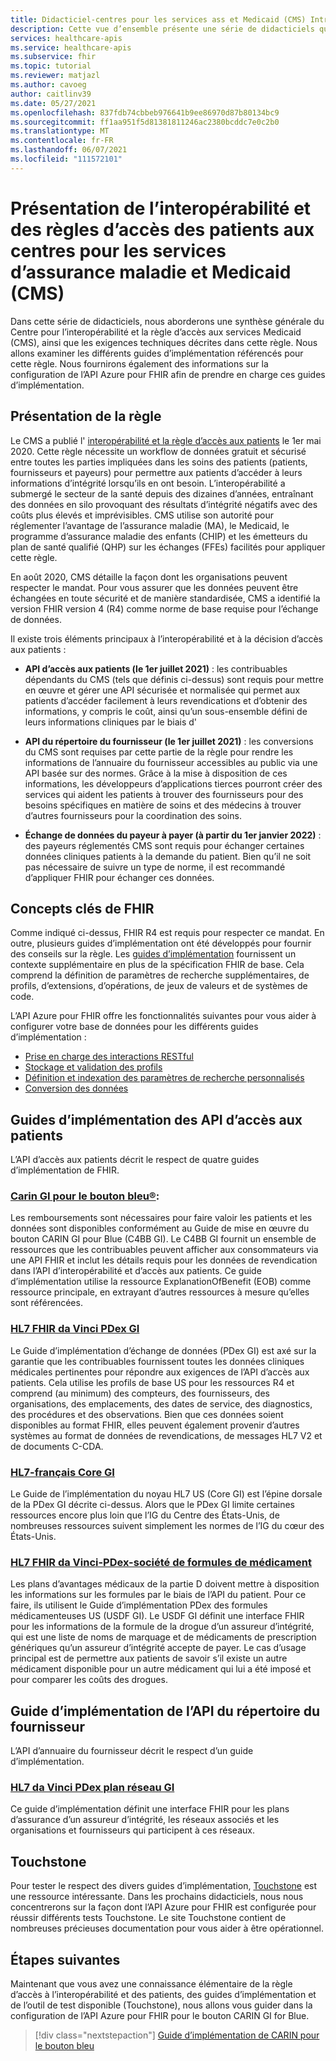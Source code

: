 ```yaml
---
title: Didacticiel-centres pour les services ass et Medicaid (CMS) Introduction-API Azure pour FHIR
description: Cette vue d’ensemble présente une série de didacticiels qui se rapportent au centre de l’interopérabilité entre les services de l’assurance maladie et des services Medicaid (CMS) et à la règle d’accès aux patients.
services: healthcare-apis
ms.service: healthcare-apis
ms.subservice: fhir
ms.topic: tutorial
ms.reviewer: matjazl
ms.author: cavoeg
author: caitlinv39
ms.date: 05/27/2021
ms.openlocfilehash: 837fdb74cbbeb976641b9ee86970d87b80134bc9
ms.sourcegitcommit: ff1aa951f5d81381811246ac2380bcddc7e0c2b0
ms.translationtype: MT
ms.contentlocale: fr-FR
ms.lasthandoff: 06/07/2021
ms.locfileid: "111572101"
---
```

# <a name="centers-for-medicare-and-medicaid-services-cms-interoperability-and-patient-access-rule-introduction"></a>Présentation de l’interopérabilité et des règles d’accès des patients aux centres pour les services d’assurance maladie et Medicaid (CMS)

Dans cette série de didacticiels, nous aborderons une synthèse générale du Centre pour l’interopérabilité et la règle d’accès aux services Medicaid (CMS), ainsi que les exigences techniques décrites dans cette règle. Nous allons examiner les différents guides d’implémentation référencés pour cette règle. Nous fournirons également des informations sur la configuration de l’API Azure pour FHIR afin de prendre en charge ces guides d’implémentation.


## <a name="rule-overview"></a>Présentation de la règle

Le CMS a publié l' [interopérabilité et la règle d’accès aux patients](https://www.cms.gov/Regulations-and-Guidance/Guidance/Interoperability/index) le 1er mai 2020. Cette règle nécessite un workflow de données gratuit et sécurisé entre toutes les parties impliquées dans les soins des patients (patients, fournisseurs et payeurs) pour permettre aux patients d’accéder à leurs informations d’intégrité lorsqu’ils en ont besoin. L’interopérabilité a submergé le secteur de la santé depuis des dizaines d’années, entraînant des données en silo provoquant des résultats d’intégrité négatifs avec des coûts plus élevés et imprévisibles. CMS utilise son autorité pour réglementer l’avantage de l’assurance maladie (MA), le Medicaid, le programme d’assurance maladie des enfants (CHIP) et les émetteurs du plan de santé qualifié (QHP) sur les échanges (FFEs) facilités pour appliquer cette règle. 

En août 2020, CMS détaille la façon dont les organisations peuvent respecter le mandat. Pour vous assurer que les données peuvent être échangées en toute sécurité et de manière standardisée, CMS a identifié la version FHIR version 4 (R4) comme norme de base requise pour l’échange de données. 

Il existe trois éléments principaux à l’interopérabilité et à la décision d’accès aux patients :

* **API d’accès aux patients (le 1er juillet 2021)** : les contribuables dépendants du CMS (tels que définis ci-dessus) sont requis pour mettre en œuvre et gérer une API sécurisée et normalisée qui permet aux patients d’accéder facilement à leurs revendications et d’obtenir des informations, y compris le coût, ainsi qu’un sous-ensemble défini de leurs informations cliniques par le biais d'  

* **API du répertoire du fournisseur (le 1er juillet 2021)** : les conversions du CMS sont requises par cette partie de la règle pour rendre les informations de l’annuaire du fournisseur accessibles au public via une API basée sur des normes. Grâce à la mise à disposition de ces informations, les développeurs d’applications tierces pourront créer des services qui aident les patients à trouver des fournisseurs pour des besoins spécifiques en matière de soins et des médecins à trouver d’autres fournisseurs pour la coordination des soins.  

* **Échange de données du payeur à payer (à partir du 1er janvier 2022)** : des payeurs réglementés CMS sont requis pour échanger certaines données cliniques patients à la demande du patient. Bien qu’il ne soit pas nécessaire de suivre un type de norme, il est recommandé d’appliquer FHIR pour échanger ces données. 

## <a name="key-fhir-concepts"></a>Concepts clés de FHIR

Comme indiqué ci-dessus, FHIR R4 est requis pour respecter ce mandat. En outre, plusieurs guides d’implémentation ont été développés pour fournir des conseils sur la règle. Les [guides d’implémentation](https://www.hl7.org/fhir/implementationguide.html) fournissent un contexte supplémentaire en plus de la spécification FHIR de base. Cela comprend la définition de paramètres de recherche supplémentaires, de profils, d’extensions, d’opérations, de jeux de valeurs et de systèmes de code.

L’API Azure pour FHIR offre les fonctionnalités suivantes pour vous aider à configurer votre base de données pour les différents guides d’implémentation :

* [Prise en charge des interactions RESTful](fhir-features-supported.md)
* [Stockage et validation des profils](validation-against-profiles.md)
* [Définition et indexation des paramètres de recherche personnalisés](how-to-do-custom-search.md)
* [Conversion des données](convert-data.md)

## <a name="patient-access-api-implementation-guides"></a>Guides d’implémentation des API d’accès aux patients

L’API d’accès aux patients décrit le respect de quatre guides d’implémentation de FHIR.

### <a name="carin-ig-for-blue-button"></a>[Carin GI pour le bouton bleu®](http://hl7.org/fhir/us/carin-bb/STU1/index.html):

Les remboursements sont nécessaires pour faire valoir les patients et les données sont disponibles conformément au Guide de mise en œuvre du bouton CARIN GI pour Blue (C4BB GI). Le C4BB GI fournit un ensemble de ressources que les contribuables peuvent afficher aux consommateurs via une API FHIR et inclut les détails requis pour les données de revendication dans l’API d’interopérabilité et d’accès aux patients. Ce guide d’implémentation utilise la ressource ExplanationOfBenefit (EOB) comme ressource principale, en extrayant d’autres ressources à mesure qu’elles sont référencées.

### <a name="hl7-fhir-da-vinci-pdex-ig"></a>[HL7 FHIR da Vinci PDex GI](http://hl7.org/fhir/us/davinci-pdex/STU1/index.html)

Le Guide d’implémentation d’échange de données (PDex GI) est axé sur la garantie que les contribuables fournissent toutes les données cliniques médicales pertinentes pour répondre aux exigences de l’API d’accès aux patients. Cela utilise les profils de base US pour les ressources R4 et comprend (au minimum) des compteurs, des fournisseurs, des organisations, des emplacements, des dates de service, des diagnostics, des procédures et des observations. Bien que ces données soient disponibles au format FHIR, elles peuvent également provenir d’autres systèmes au format de données de revendications, de messages HL7 V2 et de documents C-CDA.

### <a name="hl7-us-core-ig"></a>[HL7-français Core GI](https://www.hl7.org/fhir/us/core/toc.html)

Le Guide de l’implémentation du noyau HL7 US (Core GI) est l’épine dorsale de la PDex GI décrite ci-dessus. Alors que le PDex GI limite certaines ressources encore plus loin que l’IG du Centre des États-Unis, de nombreuses ressources suivent simplement les normes de l’IG du cœur des États-Unis.

### <a name="hl7-fhir-da-vinci---pdex-us-drug-formulary-ig"></a>[HL7 FHIR da Vinci-PDex-société de formules de médicament](http://hl7.org/fhir/us/Davinci-drug-formulary/index.html)

Les plans d’avantages médicaux de la partie D doivent mettre à disposition les informations sur les formules par le biais de l’API du patient. Pour ce faire, ils utilisent le Guide d’implémentation PDex des formules médicamenteuses US (USDF GI). Le USDF GI définit une interface FHIR pour les informations de la formule de la drogue d’un assureur d’intégrité, qui est une liste de noms de marquage et de médicaments de prescription génériques qu’un assureur d’intégrité accepte de payer. Le cas d’usage principal est de permettre aux patients de savoir s’il existe un autre médicament disponible pour un autre médicament qui lui a été imposé et pour comparer les coûts des drogues.

## <a name="provider-directory-api-implementation-guide"></a>Guide d’implémentation de l’API du répertoire du fournisseur

L’API d’annuaire du fournisseur décrit le respect d’un guide d’implémentation.

### <a name="hl7-da-vinci-pdex-plan-network-ig"></a>[HL7 da Vinci PDex plan réseau GI](http://build.fhir.org/ig/HL7/davinci-pdex-plan-net/)

Ce guide d’implémentation définit une interface FHIR pour les plans d’assurance d’un assureur d’intégrité, les réseaux associés et les organisations et fournisseurs qui participent à ces réseaux.

## <a name="touchstone"></a>Touchstone

Pour tester le respect des divers guides d’implémentation, [Touchstone](https://touchstone.aegis.net/touchstone/) est une ressource intéressante. Dans les prochains didacticiels, nous nous concentrerons sur la façon dont l’API Azure pour FHIR est configurée pour réussir différents tests Touchstone. Le site Touchstone contient de nombreuses précieuses documentation pour vous aider à être opérationnel.

## <a name="next-steps"></a>Étapes suivantes

Maintenant que vous avez une connaissance élémentaire de la règle d’accès à l’interopérabilité et des patients, des guides d’implémentation et de l’outil de test disponible (Touchstone), nous allons vous guider dans la configuration de l’API Azure pour FHIR pour le bouton CARIN GI for Blue. 

>[!div class="nextstepaction"]
>[Guide d’implémentation de CARIN pour le bouton bleu](carin-implementation-guide-blue-button-tutorial.md)  
